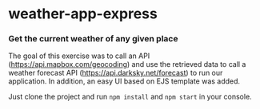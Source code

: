 # weather-app-express

### Get the current weather of any given place

The goal of this exercise was to call an API (https://api.mapbox.com/geocoding) and use the retrieved data to call 
a weather forecast API (https://api.darksky.net/forecast) to run our application. In addition, an easy UI based on EJS template 
was added. 

Just clone the project and run
`npm install`
and
`npm start`
in your console.
